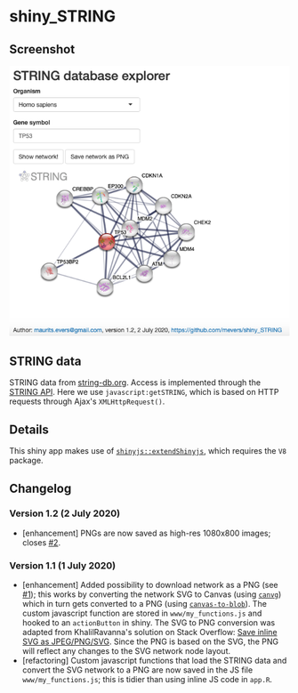# shiny_STRING

## Screenshot

![](screenshot.png)


## STRING data

STRING data from [string-db.org](https://string-db.org/). Access is implemented through the [STRING API](https://string-db.org/help/api/). Here we use `javascript:getSTRING`, which is based on HTTP requests through Ajax's `XMLHttpRequest()`.


## Details

This shiny app makes use of [`shinyjs::extendShinyjs`](https://cran.r-project.org/web/packages/shinyjs/vignettes/shinyjs-extend.html), which requires the `V8` package.


## Changelog

### Version 1.2 (2 July 2020)

- [enhancement] PNGs are now saved as high-res 1080x800 images; closes [#2](i2).

### Version 1.1 (1 July 2020)

- [enhancement] Added possibility to download network as a PNG (see [#1](i1)); this works by converting the network SVG to Canvas (using [`canvg`](https://github.com/canvg/canvg)) which in turn gets converted to a PNG (using [`canvas-to-blob`](https://github.com/blueimp/JavaScript-Canvas-to-Blob)). The custom javascript function are stored in `www/my_functions.js` and hooked to an `actionButton` in shiny. The SVG to PNG conversion was adapted from KhalilRavanna's solution on Stack Overflow: [Save inline SVG as JPEG/PNG/SVG](https://stackoverflow.com/questions/28226677/save-inline-svg-as-jpeg-png-svg). Since the PNG is based on the SVG, the PNG will reflect any changes to the SVG network node layout.
- [refactoring] Custom javascript functions that load the STRING data and convert the SVG network to a PNG are now saved in the JS file `www/my_functions.js`; this is tidier than using inline JS code in `app.R`.

[i1]: https://github.com/mevers/shiny_STRING/issues/1
[i2]: https://github.com/mevers/shiny_STRING/issues/2
